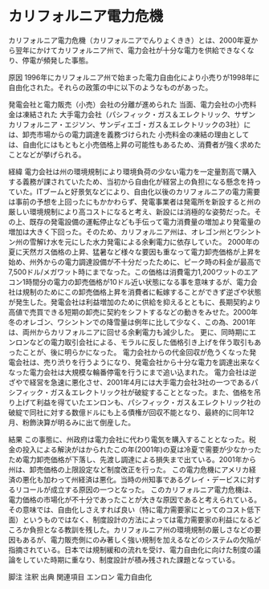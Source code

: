 # カリフォルニア電力危機

カリフォルニア電力危機（カリフォルニアでんりょくきき）とは、2000年夏から翌年にかけてカリフォルニア州で、電力会社が十分な電力を供給できなくなり、停電が頻発した事態。

原因
1996年にカリフォルニア州で始まった電力自由化により小売りが1998年に自由化された。それらの政策の中に以下のようなものがあった。

発電会社と電力販売（小売）会社の分離が進められた
当面、電力会社の小売料金は凍結された
大手電力会社（パシフィック・ガス＆エレクトリック、サザンカリフォルニア・エジソン、サンディエゴ・ガス＆エレクトリックの3社）には、卸売市場からの電力調達を義務づけられた
小売料金の凍結の理由としては、自由化にはもともと小売価格上昇の可能性もあるため、消費者が強く求めたことなどが挙げられる。

経緯
電力会社は州の環境規制により環境負荷の少ない電力を一定量割高で購入する義務が課されていたため、当初から自由化が経営上の負担になる懸念を持っていた。ITブームと好景気などにより、自由化以後のカリフォルニアの電力需要は事前の予想を上回ったにもかかわらず、発電事業者は発電所を新設すると州の厳しい環境規制により高コストになると考え、新設には消極的な姿勢だった。その上、既存の発電設備の運転停止なども手伝って電力消費量の増加より発電量の増加は大きく下回った。そのため、カリフォルニア州は、オレゴン州とワシントン州の雪解け水を元にした水力発電による余剰電力に依存していた。
2000年の夏に天然ガス価格の上昇、猛暑など様々な要因も重なって電力卸売価格が上昇を始め、州外からの電力調達設備が不十分だったために、ピーク時の料金が最高で7,500ドル/メガワット時にまでなった。この価格は消費電力1,200ワットのエアコン1時間分の電力の卸売価格が10ドル近い状態になる事を意味するが、電力会社は規制のためにこの卸売価格上昇を消費者に転嫁することができず逆ざや状態が発生した。発電会社は利益増加のために供給を抑えるとともに、長期契約より高値で売買できる短期の卸売に契約をシフトするなどの動きをみせた。2000年冬のオレゴン、ワシントンでの降雪量は例年に比して少なく、この為、2001年は、両州からカリフォルニアに回せる余剰電力も減少した。
更に、同時期にエンロンなどの電力取引会社による、モラルに反した価格引き上げを伴う取引もあったことが、後に明らかになった。
電力会社からの代金回収が危うくなった発電会社は、売り渋りを行うようになり、発電会社から十分な電力を調達出来なくなった電力会社は大規模な輪番停電を行うにまで追い込まれた。
電力会社は逆ざやで経営を急速に悪化させ、2001年4月には大手電力会社3社の一つであるパシフィック・ガス＆エレクトリック社が破綻することとなった。また、価格を吊り上げて利益を得ていたエンロンも、パシフィック・ガス＆エレクトリック社の破綻で同社に対する数億ドルにも上る債権が回収不能となり、最終的に同年12月、粉飾決算が明るみに出て倒産した。

結果
この事態に、州政府は電力会社に代わり電気を購入することとなった。税金の投入による解決がはかられたこの年(2001年)の夏は冷夏で需要が少なかったため電力卸売価格が下落し、先渡し調達による損失まで出ている。2001年から州は、卸売価格の上限設定など制度改正を行った。
この電力危機にアメリカ経済の悪化も加わって州経済は悪化。当時の州知事であるグレイ・デービスに対するリコールが成立する原因の一つとなった。
このカリフォルニア電力危機は、電力価格の市場化が不十分であったことが大きな原因であると考えられている。その意味では、自由化しさえすれば良い（特に電力需要家にとってのコスト低下面）というものではなく、制度設計の方法によっては電力需要家の利益になるどころか負担となる教訓を残した。カリフォルニア州の環境規制の厳しさなどの要因もあるが、電力販売側にのみ著しく強い規制を加えるなどのシステムの欠陥が指摘されている。日本では規制緩和の流れを受け、電力自由化に向けた制度の議論をしていた時期に重なり、制度設計が積み残された課題となっている。

脚注
注釈
出典
関連項目
エンロン
電力自由化